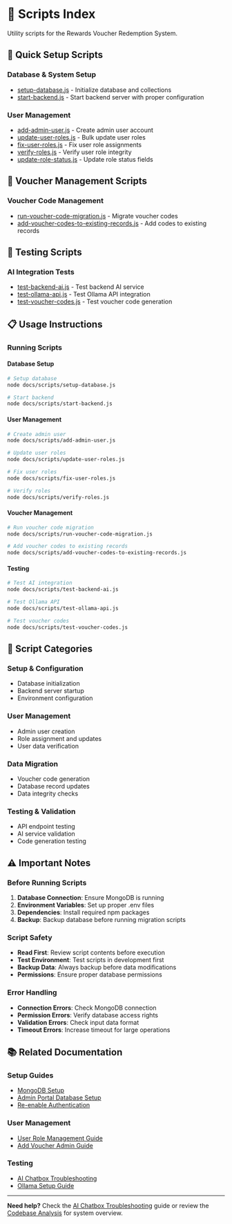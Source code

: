 # 🔧 Scripts Index

Utility scripts for the Rewards Voucher Redemption System.

## 🚀 **Quick Setup Scripts**

### **Database & System Setup**
- [setup-database.js](setup-database.js) - Initialize database and collections
- [start-backend.js](start-backend.js) - Start backend server with proper configuration

### **User Management**
- [add-admin-user.js](add-admin-user.js) - Create admin user account
- [update-user-roles.js](update-user-roles.js) - Bulk update user roles
- [fix-user-roles.js](fix-user-roles.js) - Fix user role assignments
- [verify-roles.js](verify-roles.js) - Verify user role integrity
- [update-role-status.js](update-role-status.js) - Update role status fields

## 🎫 **Voucher Management Scripts**

### **Voucher Code Management**
- [run-voucher-code-migration.js](run-voucher-code-migration.js) - Migrate voucher codes
- [add-voucher-codes-to-existing-records.js](add-voucher-codes-to-existing-records.js) - Add codes to existing records

## 🧪 **Testing Scripts**

### **AI Integration Tests**
- [test-backend-ai.js](test-backend-ai.js) - Test backend AI service
- [test-ollama-api.js](test-ollama-api.js) - Test Ollama API integration
- [test-voucher-codes.js](test-voucher-codes.js) - Test voucher code generation

## 📋 **Usage Instructions**

### **Running Scripts**

#### **Database Setup**
```bash
# Setup database
node docs/scripts/setup-database.js

# Start backend
node docs/scripts/start-backend.js
```

#### **User Management**
```bash
# Create admin user
node docs/scripts/add-admin-user.js

# Update user roles
node docs/scripts/update-user-roles.js

# Fix user roles
node docs/scripts/fix-user-roles.js

# Verify roles
node docs/scripts/verify-roles.js
```

#### **Voucher Management**
```bash
# Run voucher code migration
node docs/scripts/run-voucher-code-migration.js

# Add voucher codes to existing records
node docs/scripts/add-voucher-codes-to-existing-records.js
```

#### **Testing**
```bash
# Test AI integration
node docs/scripts/test-backend-ai.js

# Test Ollama API
node docs/scripts/test-ollama-api.js

# Test voucher codes
node docs/scripts/test-voucher-codes.js
```

## 🔧 **Script Categories**

### **Setup & Configuration**
- Database initialization
- Backend server startup
- Environment configuration

### **User Management**
- Admin user creation
- Role assignment and updates
- User data verification

### **Data Migration**
- Voucher code generation
- Database record updates
- Data integrity checks

### **Testing & Validation**
- API endpoint testing
- AI service validation
- Code generation testing

## ⚠️ **Important Notes**

### **Before Running Scripts**
1. **Database Connection**: Ensure MongoDB is running
2. **Environment Variables**: Set up proper .env files
3. **Dependencies**: Install required npm packages
4. **Backup**: Backup database before running migration scripts

### **Script Safety**
- **Read First**: Review script contents before execution
- **Test Environment**: Test scripts in development first
- **Backup Data**: Always backup before data modifications
- **Permissions**: Ensure proper database permissions

### **Error Handling**
- **Connection Errors**: Check MongoDB connection
- **Permission Errors**: Verify database access rights
- **Validation Errors**: Check input data format
- **Timeout Errors**: Increase timeout for large operations

## 📚 **Related Documentation**

### **Setup Guides**
- [MongoDB Setup](../guides/MONGODB_SETUP.md)
- [Admin Portal Database Setup](../guides/ADMIN_PORTAL_DATABASE_SETUP.md)
- [Re-enable Authentication](../guides/RE_ENABLE_AUTH.md)

### **User Management**
- [User Role Management Guide](../guides/USER_ROLE_MANAGEMENT_GUIDE.md)
- [Add Voucher Admin Guide](../guides/ADD_VOUCHER_ADMIN_GUIDE.md)

### **Testing**
- [AI Chatbox Troubleshooting](../guides/AI_CHAT_TROUBLESHOOTING.md)
- [Ollama Setup Guide](../guides/OLLAMA_SETUP_GUIDE.md)

---

**Need help?** Check the [AI Chatbox Troubleshooting](../guides/AI_CHAT_TROUBLESHOOTING.md) guide or review the [Codebase Analysis](../guides/CODEBASE_ANALYSIS.md) for system overview. 